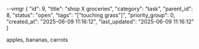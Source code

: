 --vmgr
{
  "id": 9,
  "title": "shop X groceries",
  "category": "task",
  "parent_id": 8,
  "status": "open",
  "tags": "[\"touching grass\"]",
  "priority_group": 0,
  "created_at": "2025-06-09 11:16:12",
  "last_updated": "2025-06-09 11:16:12"
}

apples, bananas, carrots